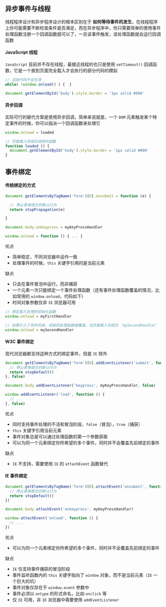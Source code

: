 ## 异步事件与线程

线程程序设计和异步程序设计的根本区别在于 **如何等待事件的发生**，在线程程序上你可能需要不断检查条件是否满足，而在异步程序中，你只需要简单的使用事件处理函数注册一个回调函数就可以了，一旦该事件触发，该处理函数就会运行回调函数

#### JavaScript 线程

`JavaScript` 目前并不存在线程，最接近线程的也只是使用 `setTimeout()` 回调函数，它是一个直到页面完全载入才会执行的部分代码的模拟

```js
// 这段代码不会生效
while( !window.onload() ) {  }

document.getElementById('body').style.border = '1px solid #000'
```


#### 异步回调

实际可行的替代方案是使用异步回调，简单来说就是，一个 `DOM` 元素触发某个特定事件的时候，你可以指派一个回调函数来处理它

```js
window.onload = loaded

// 页面载入完成后调用的函数
function loaded () {
  document.getElementById('body').style.border = '1px solid #000'
}
```

## 事件绑定

#### 传统绑定的方式

```js
document.getElementsByTagName('form')[0].onsubmit = function (e) {

  // 停止表单提交的默认行为
  return stopPropagation(e)

}

document.body.onkeypress = myKeyPressHandler

window.onload = function () { ... }
```

优点

* 简单稳定，不同浏览器中运作一致
* 处理事件的时候，`this` 关键字引用的是当前元素

缺点

* 只会在事件冒泡中运行，而非捕获
* 一个元素一次只能绑定一个事件处理函数（还有事件处理函数覆盖的情况，比如常用的 `window.onload`，代码如下）
* 时间对象参数仅非 `IE` 浏览器可用

```js
// 绑定载入处理的初始化函数
window.onload = myFirstHandler

// 如果引入了另外的库，初始的处理函数被覆盖，当页面载入完成仅 `mySecondHandler`
window.onload = mySecondHandler
```

#### W3C 事件绑定

现代浏览器都支持这种方式的绑定事件，但是 `IE` 除外

```js
document.getElementsByTagName('form')[0].addEventListener('submit', function (e) {
  // 停止表单提交的默认行为
  return stopDefault()
}, false)

document.body.addEventListener('keypress', myKeyPressHandler, false)

window.addEventListener('load', function () {
  // ...
}, false)
```

优点

* 同时支持事件处理的不活和冒泡阶段，`false`（冒泡），`true`（捕获）
* `this` 关键字引用当前元素
* 事件对象总是可以通过处理函数的第一个参数获取
* 可以为同一个元素绑定你所希望的多个事件，同时并不会覆盖先前绑定的事件

缺点

* `IE` 不支持，需要使用 `IE` 的 `attachEvent` 函数替代

#### IE 事件绑定

```js
document.getElementsByTagName('form')[0].attachEvent('onsubmit', function () {
  // 停止表单提交的默认行为
  return stopDefault()
})

document.body.attachEvent('onkeypress', myKeyPressHandler)

window.attachEvent('onload', function () {
  // ...
})
```

优点

* 可以为同一个元素绑定你所希望的多个事件，同时并不会覆盖先前绑定的事件

缺点

* `IE` 仅支持事件捕获的冒泡阶段
* 事件监听函数内的 `this` 关键字指向了 `window` 对象，而不是当前元素（`IE` 一个巨大的坑）
* 事件对象仅存在于 `window.event` 参数中
* 事件必须以 `ontype` 的形式命名，比如 `onclick` 等
* 仅 `IE` 可用，非 `IE` 浏览器中需要使用 `addEventListener`